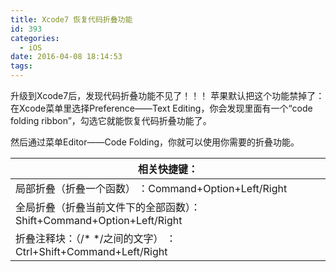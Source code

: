 ```yaml
---
title: Xcode7 恢复代码折叠功能
id: 393
categories:
  - iOS
date: 2016-04-08 18:14:53
tags:
---
```


升级到Xcode7后，发现代码折叠功能不见了！！！
苹果默认把这个功能禁掉了：在Xcode菜单里选择Preference——Text Editing，你会发现里面有一个“code folding ribbon”，勾选它就能恢复代码折叠功能了。

然后通过菜单Editor——Code Folding，你就可以使用你需要的折叠功能。

<table>
<thead>
<tr>
  <th>相关快捷键：</th>
</tr>
</thead>
<tbody>
<tr>
  <td>局部折叠（折叠一个函数）                 ：Command+Option+Left/Right</td>
</tr>
<tr>
  <td>全局折叠（折叠当前文件下的全部函数）：Shift+Command+Option+Left/Right</td>
</tr>
<tr>
  <td>折叠注释块：（/* */之间的文字）       ： Ctrl+Shift+Command+Left/Right</td>
</tr>
</tbody>
</table>